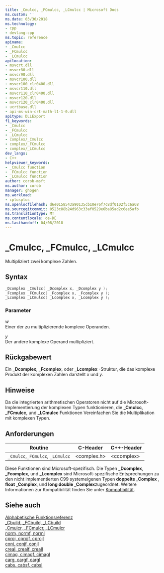 ```yaml
---
title: _Cmulcc, _FCmulcc, _LCmulcc | Microsoft Docs
ms.custom: ''
ms.date: 03/30/2018
ms.technology:
- cpp
- devlang-cpp
ms.topic: reference
apiname:
- _Cmulcc
- _FCmulcc
- _LCmulcc
apilocation:
- msvcrt.dll
- msvcr80.dll
- msvcr90.dll
- msvcr100.dll
- msvcr100_clr0400.dll
- msvcr110.dll
- msvcr110_clr0400.dll
- msvcr120.dll
- msvcr120_clr0400.dll
- ucrtbase.dll
- api-ms-win-crt-math-l1-1-0.dll
apitype: DLLExport
f1_keywords:
- _Cmulcc
- _FCmulcc
- _LCmulcc
- complex/_Cmulcc
- complex/_FCmulcc
- complex/_LCmulcc
dev_langs:
- C++
helpviewer_keywords:
- _Cmulcc function
- _FCmulcc function
- _LCmulcc function
author: corob-msft
ms.author: corob
manager: ghogen
ms.workload:
- cplusplus
ms.openlocfilehash: d6e0158543a90135cb10e76f7c8df0102f5c6a68
ms.sourcegitcommit: 0523c88b24d963c33af0529e6ba85ad2c6ee5afb
ms.translationtype: MT
ms.contentlocale: de-DE
ms.lasthandoff: 04/08/2018
---
```

# <a name="cmulcc-fcmulcc-lcmulcc"></a>_Cmulcc, _FCmulcc, _LCmulcc

Multipliziert zwei komplexe Zahlen.

## <a name="syntax"></a>Syntax

```C
_Dcomplex _Cmulcc( _Dcomplex x, _Dcomplex y );
_Fcomplex _FCmulcc( _Fcomplex x, _Fcomplex y );
_Lcomplex _LCmulcc( _Lcomplex x, _Lcomplex y );
```

### <a name="parameters"></a>Parameter

*w*<br/>
Einer der zu multiplizierende komplexe Operanden.

*y*<br/>
Der andere komplexe Operand multipliziert.

## <a name="return-value"></a>Rückgabewert

Ein **_Dcomplex**, **_Fcomplex**, oder **_Lcomplex** -Struktur, die das komplexe Produkt der komplexen Zahlen darstellt *x* und *y*.

## <a name="remarks"></a>Hinweise

Da die integrierten arithmetischen Operatoren nicht auf die Microsoft-Implementierung der komplexen Typen funktionieren, die **_Cmulcc**, **_FCmulcc**, und **_LCmulcc** Funktionen Vereinfachen Sie die Multiplikation mit komplexen Typen.

## <a name="requirements"></a>Anforderungen

|Routine|C-Header|C++-Header|
|-------------|--------------|------------------|
|`_Cmulcc`,`_FCmulcc`, `_LCmulcc`|\<complex.h>|\<ccomplex>|

Diese Funktionen sind Microsoft-spezifisch. Die Typen **_Dcomplex**, **_Fcomplex**, und **_Lcomplex** sind Microsoft-spezifische Entsprechungen zu den nicht implementierten C99 systemeigenen Typen **doppelte _Complex** , **float _Complex**, und **long double _Complex**zugeordnet. Weitere Informationen zur Kompatibilität finden Sie unter [Kompatibilität](../../c-runtime-library/compatibility.md).

## <a name="see-also"></a>Siehe auch

[Alphabetische Funktionsreferenz](../../c-runtime-library/reference/crt-alphabetical-function-reference.md)<br/>
[_Cbuild, _FCbuild, _LCbuild](../../c-runtime-library/reference/cbuild-fcbuild-lcbuild.md)<br/>
[_Cmulcr, _FCmulcr, _LCmulcr](../../c-runtime-library/reference/cmulcr-fcmulcr-lcmulcr.md)<br/>
[norm, normf, norml](../../c-runtime-library/reference/norm-normf-norml1.md)<br/>
[cproj, cprojf, cprojl](../../c-runtime-library/reference/cproj-cprojf-cprojl.md)<br/>
[conj, conjf, conjl](../../c-runtime-library/reference/conj-conjf-conjl.md)<br/>
[creal, crealf, creall](../../c-runtime-library/reference/creal-crealf-creall.md)<br/>
[cimag, cimagf, cimagl](../../c-runtime-library/reference/cimag-cimagf-cimagl.md)<br/>
[carg, cargf, cargl](../../c-runtime-library/reference/carg-cargf-cargl.md)<br/>
[cabs, cabsf, cabsl](../../c-runtime-library/reference/cabs-cabsf-cabsl.md)<br/>
